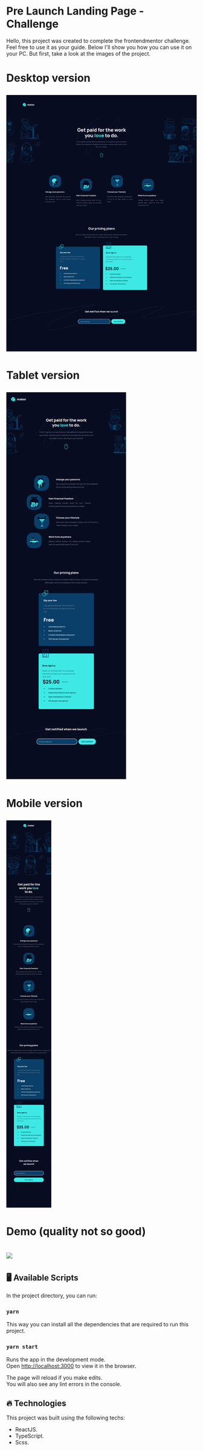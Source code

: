 # Pre Launch Landing Page - Challenge

Hello, this project was created to complete the frontendmentor challenge. Feel free to use it as your guide. Below I'll show you how you can use it on your PC. But first, take a look at the images of the project.

<h1>
    <p>Desktop version</p>
    <img src="src/assets/images/project-completed-desktop.png">
</h1>

<h1>
    <p>Tablet version</p>
    <img src="src/assets/images/project-completed-tablet.png">
</h1>

<h1>
    <p>Mobile version</p>
    <img src="src/assets/images/project-completed-mobile.png">
</h1>

<h1>
    <p>Demo (quality not so good)</p>
    <img src="src/assets/images/project-completed-demo.gif">
</h1>

## :desktop_computer: Available Scripts

In the project directory, you can run:

### `yarn`

This way you can install all the dependencies that are required to run this project.

### `yarn start`
Runs the app in the development mode.\
Open [http://localhost:3000](http://localhost:3000) to view it in the browser.

The page will reload if you make edits.\
You will also see any lint errors in the console.

## :fire: Technologies

This project was built using the following techs:

- ReactJS.
- TypeScript.
- Scss.
